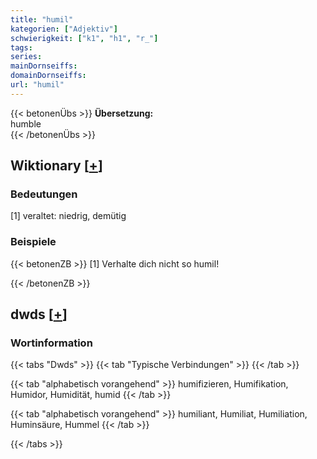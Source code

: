 ```yaml
---
title: "humil"
kategorien: ["Adjektiv"]
schwierigkeit: ["k1", "h1", "r_"]
tags:
series:
mainDornseiffs:
domainDornseiffs:
url: "humil"
---
```


{{< betonenÜbs >}}
**Übersetzung:**  
humble  
{{< /betonenÜbs >}}

## Wiktionary [[+](https://de.wiktionary.org/wiki/humil)]

### Bedeutungen
[1] veraltet: niedrig, demütig  

### Beispiele
{{< betonenZB >}}
[1] Verhalte dich nicht so humil!  

{{< /betonenZB >}}


## dwds [[+](https://www.dwds.de/wb/humil)]

### Wortinformation
{{< tabs "Dwds" >}}
{{< tab "Typische Verbindungen" >}}
{{< /tab >}}

{{< tab "alphabetisch vorangehend" >}}
humifizieren, Humifikation, Humidor, Humidität, humid
{{< /tab >}}

{{< tab "alphabetisch vorangehend" >}}
humiliant, Humiliat, Humiliation, Huminsäure, Hummel
{{< /tab >}}

{{< /tabs >}}

